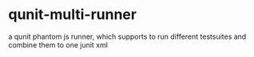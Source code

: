 qunit-multi-runner
==================

a qunit phantom js runner, which supports to run different testsuites and combine them to one junit xml